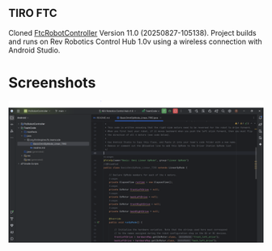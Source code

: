 ## TIRO FTC
Cloned [FtcRobotController](https://github.com/FIRST-Tech-Challenge/FtcRobotController) Version 11.0 (20250827-105138). Project builds and runs on Rev Robotics Control Hub 1.0v using a wireless connection with Android Studio.

# Screenshots
![screenshot1](screenshots/screenshot1.PNG)